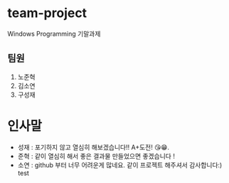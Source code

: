 # team-project

Windows Programming 기말과제

## 팀원

1. 노준혁
2. 김소연
3. 구성재

# 인사말

- 성재 : 포기하지 않고 열심히 해보겠습니다!! A+도전! 😘😁.
- 준혁 : 같이 열심히 해서 좋은 결과물 만들었으면 좋겠습니다 !
- 소연 : github 부터 너무 어려운게 많네요. 같이 프로젝트 해주셔서 감사합니다:)
test
